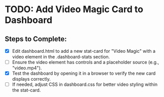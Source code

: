 # TODO: Add Video Magic Card to Dashboard

## Steps to Complete:
- [x] Edit dashboard.html to add a new stat-card for "Video Magic" with a video element in the .dashboard-stats section.
- [ ] Ensure the video element has controls and a placeholder source (e.g., "video.mp4").
- [x] Test the dashboard by opening it in a browser to verify the new card displays correctly.
- [ ] If needed, adjust CSS in dashboard.css for better video styling within the stat-card.
